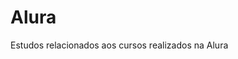 # Alura                 
Estudos relacionados aos cursos realizados na Alura         
   
 






























